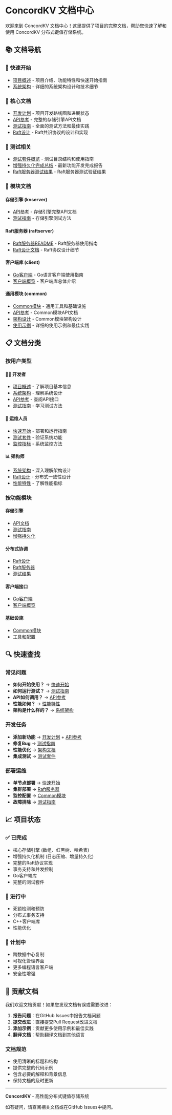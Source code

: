 # ConcordKV 文档中心

欢迎来到 ConcordKV 文档中心！这里提供了项目的完整文档，帮助您快速了解和使用 ConcordKV 分布式键值存储系统。

## 📚 文档导航

### 🚀 快速开始
- [项目概述](../README.md) - 项目介绍、功能特性和快速开始指南
- [系统架构](../ARCHITECTURE.md) - 详细的系统架构设计和技术细节

### 📖 核心文档
- [开发计划](ROADMAP.md) - 项目开发路线图和进展状态
- [API参考](kvserver-api-reference.md) - 完整的存储引擎API文档
- [测试指南](kvserver-testing-guide.md) - 全面的测试方法和最佳实践
- [Raft设计](raft-design.md) - Raft共识协议的设计和实现

### 🧪 测试相关
- [测试套件概览](../tests/README.md) - 测试目录结构和使用指南
- [增强持久化完成总结](../tests/COMPLETION_SUMMARY.md) - 最新功能开发完成报告
- [Raft服务器测试结果](../tests/raftserver/TEST_RESULTS.md) - Raft服务器测试验证结果

### 🔧 模块文档

#### 存储引擎 (kvserver)
- [API参考](kvserver-api-reference.md) - 存储引擎完整API文档
- [测试指南](kvserver-testing-guide.md) - 存储引擎测试方法

#### Raft服务器 (raftserver)
- [Raft服务器README](../raftserver/README.md) - Raft服务器使用指南
- [Raft设计文档](raft-design.md) - Raft协议设计细节

#### 客户端库 (client)
- [Go客户端](../client/go/README.md) - Go语言客户端使用指南
- [客户端概览](../client/README.md) - 客户端库总体介绍

#### 通用模块 (common)
- [Common模块](../common/README.md) - 通用工具和基础设施
- [API参考](../common/doc/api_reference.md) - Common模块API文档
- [架构设计](../common/doc/architecture.md) - Common模块架构设计
- [使用示例](../common/doc/examples.md) - 详细的使用示例和最佳实践

## 📋 文档分类

### 按用户类型

#### 👨‍💻 开发者
- [项目概述](../README.md) - 了解项目基本信息
- [系统架构](../ARCHITECTURE.md) - 理解系统设计
- [API参考](kvserver-api-reference.md) - 查阅API接口
- [测试指南](kvserver-testing-guide.md) - 学习测试方法

#### 🔧 运维人员
- [快速开始](../README.md#快速开始) - 部署和运行指南
- [测试套件](../tests/README.md) - 验证系统功能
- [监控指标](../common/doc/examples.md#监控指标示例) - 系统监控方法

#### 📊 架构师
- [系统架构](../ARCHITECTURE.md) - 深入理解架构设计
- [Raft设计](raft-design.md) - 分布式一致性设计
- [性能特性](../README.md#性能特性) - 了解性能指标

### 按功能模块

#### 存储引擎
- [API文档](kvserver-api-reference.md)
- [测试指南](kvserver-testing-guide.md)
- [增强持久化](../tests/COMPLETION_SUMMARY.md)

#### 分布式协调
- [Raft设计](raft-design.md)
- [Raft服务器](../raftserver/README.md)
- [测试结果](../tests/raftserver/TEST_RESULTS.md)

#### 客户端接口
- [Go客户端](../client/go/README.md)
- [客户端概览](../client/README.md)

#### 基础设施
- [Common模块](../common/README.md)
- [工具和配置](../common/doc/api_reference.md)

## 🔍 快速查找

### 常见问题
- **如何开始使用？** → [快速开始](../README.md#快速开始)
- **如何运行测试？** → [测试指南](../tests/README.md#快速开始)
- **API如何调用？** → [API参考](kvserver-api-reference.md)
- **性能如何？** → [性能特性](../README.md#性能特性)
- **架构是什么样的？** → [系统架构](../ARCHITECTURE.md)

### 开发任务
- **添加新功能** → [开发计划](ROADMAP.md) + [API参考](kvserver-api-reference.md)
- **修复Bug** → [测试指南](kvserver-testing-guide.md)
- **性能优化** → [架构文档](../ARCHITECTURE.md#性能优化策略)
- **集成测试** → [测试套件](../tests/README.md)

### 部署运维
- **单节点部署** → [快速开始](../README.md#启动服务)
- **集群部署** → [Raft服务器](../raftserver/README.md)
- **监控配置** → [Common模块](../common/doc/examples.md)
- **故障排除** → [测试指南](kvserver-testing-guide.md#故障排除)

## 📈 项目状态

### ✅ 已完成
- 核心存储引擎 (数组、红黑树、哈希表)
- 增强持久化机制 (日志压缩、增量持久化)
- 完整的Raft协议实现
- 事务支持和并发控制
- Go客户端库
- 完整的测试套件

### 🚧 进行中
- 死锁检测和预防
- 分布式事务支持
- C++客户端库
- 性能优化

### 🔮 计划中
- 跨数据中心复制
- 可视化管理界面
- 更多编程语言客户端
- 安全性增强

## 🤝 贡献文档

我们欢迎文档贡献！如果您发现文档有误或需要改进：

1. **报告问题**：在GitHub Issues中报告文档问题
2. **提交改进**：直接提交Pull Request改进文档
3. **添加示例**：贡献更多使用示例和最佳实践
4. **翻译文档**：帮助翻译文档到其他语言

### 文档规范
- 使用清晰的标题和结构
- 提供完整的代码示例
- 包含必要的解释和背景信息
- 保持文档的及时更新

---

**ConcordKV** - 高性能分布式键值存储系统

如有疑问，请查阅相关文档或在GitHub Issues中提问。 